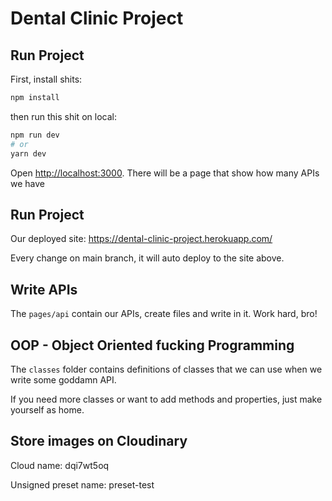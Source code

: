 # Dental Clinic Project


## Run Project

First, install shits:

```bash
npm install
```
then run this shit on local:

```bash
npm run dev
# or
yarn dev
```

Open [http://localhost:3000](http://localhost:3000). There will be a page that show how many APIs we have

## Run Project

Our deployed site: https://dental-clinic-project.herokuapp.com/

Every change on main branch, it will auto deploy to the site above.

## Write APIs
The `pages/api` contain our APIs, create files and write in it. Work hard, bro!

## OOP - Object Oriented fucking Programming

The `classes` folder contains definitions of classes that we can use when we write some goddamn API.

If you need more classes or want to add methods and properties, just make yourself as home.

## Store images on Cloudinary
Cloud name: dqi7wt5oq

Unsigned preset name: preset-test
